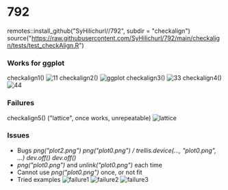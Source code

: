 # 792

remotes::install_github("SyHilichurl//792", subdir = "checkalign")
source("https://raw.githubusercontent.com/SyHilichurl/792/main/checkalign/tests/test_checkAlign.R")

### Works for ggplot
  checkalign1()
  ![11](https://github.com/SyHilichurl/792/assets/124640901/2c07fbea-d92b-4be6-ac2e-1d47e7eabe19)
  checkalign2()
  ![ggplot](https://github.com/SyHilichurl/792/assets/124640901/a3395c19-953b-4b4c-aa55-4c5b2f6e6a5e)
  checkalign3()
  ![33](https://github.com/SyHilichurl/792/assets/124640901/2c4fe643-ac20-4d3c-bcf6-3b8a4a9bec6e)
  checkalign4()
  ![44](https://github.com/SyHilichurl/792/assets/124640901/f0789096-48f2-46ee-aaf6-69a6bceb091f)

### Failures
  checkalign5() ("lattice", once works, unrepeatable)
  ![lattice](https://github.com/SyHilichurl/792/assets/124640901/6feec9e7-0f5f-4725-8547-d24ae35f17ba)

### Issues
- Bugs
  *png("plot2.png")
  png("plot0.png") / trellis.device(..., "plot0.png", ...)
  dev.off()
  dev.off()*
- *png("plot0.png")* and *unlink("plot0.png")* each time
- Cannot use *png("plot0.png")* once, or not fit
- Tried examples
  ![failure1](https://github.com/SyHilichurl/792/assets/124640901/d66c8d94-0728-4b61-9f45-c57db8f89666)
  ![failure2](https://github.com/SyHilichurl/792/assets/124640901/f41ca83e-fec7-45a5-a1cd-2a788a231f6b)
  ![failure3](https://github.com/SyHilichurl/792/assets/124640901/4a28bd1e-7cdb-4360-b737-f1e2a337f02a)

